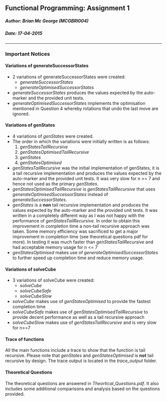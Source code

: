 Functional Programming: Assignment 1
-------------------------------------
##### **Author:** Brian Mc George (MCGBRI004)
##### **Date:** 17-04-2015
----------
### Important Notices
#### Variations of generateSuccessorStates
- 2 variations of generateSuccessorStates were created:
  - *generateSuccessorStates*
  - *generateOptimisedSuccessorStates*
- *generateSuccessorStates* produces the values expected by the auto-marker and the provided unit tests.
- *generateOptimisedSuccessorStates* implements the optimisation mentioned in Question 4 whereby rotations that undo the last move are ignored.

#### Variations of genStates
- 4 variations of *genStates* were created.
- The order in which the variations were initially written is as follows:
	1. *genStatesTailRecursive*
	2. *genStatesOptimisedTailRecursive*
	3. *genStates*
	4. *genStatesOptimised*
- *genStatesTailRecursive* was the initial implementation of genStates, it is a tail recursive implementation and produces the values expected by the auto-marker and the provided unit tests. It was very slow for n >= 7 and hence not used as the primary *genStates*.
- *genStatesOptimisedTailRecursive* is *genStatesTailRecursive* that uses *generateOptimisedSuccessorStates* instead of *generateSuccessorStates*.
- *genStates* is a **non** tail recursive implementation and produces the values expected by the auto-marker and the provided unit tests. It was written in a completely different way as I was not happy with the performance of *genStatesTailRecursive*. In order to obtain this improvement in completion time a non-tail recursive approach was taken. Some memory efficiency was sacrificed to get a major improvement in completion time (see theoretical questions pdf for more). In testing it was much faster than *genStatesTailRecursive* and had acceptable memory usage for n <= 7
- *genStatesOptimised*  makes use of *generateOptimisedSuccessorStates* to further speed up completion time and reduce memory usage.


#### Variations of solveCube
- 3 variations of solveCube were created:
  - *solveCube*
  - *solveCubeSafe*
  - *solveCubeSlow*
-  *solveCube* makes use of *genStatesOptimised* to provide the fastest completion time
-  *solveCubeSafe* makes use of *genStatesOptimisedTailRecursive* to provide decent performance as well as a tail recursive approach
-  *solveCubeSlow* makes use of *genStatesTailRecursive* and is very slow for n>=7

#### Trace of functions
All the main functions include a trace to show that the function is tail recursive. Please note that *genStates* and *genStatesOptimised* is **not** tail recursive by design. The trace output is located in the *trace_output* folder.

#### Theoretical Questions
The theoretical questions are answered in *Theortical_Questions.pdf*. It also includes some additional comparisons and analysis based on the questions provided.
